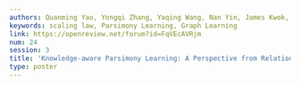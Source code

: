 ```yaml
---
authors: Quanming Yao, Yongqi Zhang, Yaqing Wang, Nan Yin, James Kwok, Qiang Yang
keywords: scaling law, Parsimony Learning, Graph Learning
link: https://openreview.net/forum?id=FqVEcAVRjm
num: 24
session: 3
title: 'Knowledge-aware Parsimony Learning: A Perspective from Relational Graphs'
type: poster
---
```

